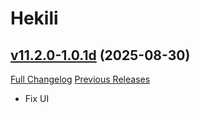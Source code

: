 # Hekili

## [v11.2.0-1.0.1d](https://github.com/Hekili/hekili/tree/v11.2.0-1.0.1d) (2025-08-30)
[Full Changelog](https://github.com/Hekili/hekili/compare/v11.2.0-1.0.1c...v11.2.0-1.0.1d) [Previous Releases](https://github.com/Hekili/hekili/releases)

- Fix UI  
